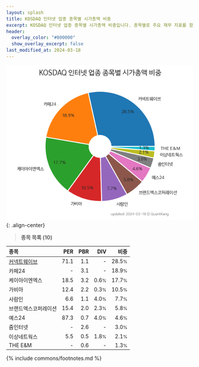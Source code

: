 ```yaml
---
layout: splash
title: KOSDAQ 인터넷 업종 종목별 시가총액 비중
excerpt: KOSDAQ 인터넷 업종 종목별 시가총액 비중입니다. 종목별로 주요 재무 지표를 함께 표시합니다.
header:
  overlay_color: "#800000"
  show_overlay_excerpt: false
last_modified_at: 2024-03-18
---
```



![KOSDAQ 인터넷 업종 종목별 시가총액 비중](/stats/sector/images/kosdaq_업종_인터넷_종목.png){: .align-center}


> **종목 목록 (10)**<a id="list"></a>

| **종목** | **PER** | **PBR** | **DIV** | **비중** |
| :------- | ------: | ------: | ------: | -------: |
| [커넥트웨이브](/119860/) | 71.1 | 1.1 | - | 28.5<small>%</small> |
| 카페24 | - | 3.1 | - | 18.9<small>%</small> |
| 케이아이엔엑스 | 18.5 | 3.2 | 0.6<small>%</small> | 17.7<small>%</small> |
| 가비아 | 12.4 | 2.2 | 0.3<small>%</small> | 10.5<small>%</small> |
| 사람인 | 6.6 | 1.1 | 4.0<small>%</small> | 7.7<small>%</small> |
| 브랜드엑스코퍼레이션 | 15.4 | 2.0 | 2.3<small>%</small> | 5.8<small>%</small> |
| 예스24 | 87.3 | 0.7 | 4.0<small>%</small> | 4.6<small>%</small> |
| 줌인터넷 | - | 2.6 | - | 3.0<small>%</small> |
| 이상네트웍스 | 5.5 | 0.5 | 1.8<small>%</small> | 2.1<small>%</small> |
| THE E&M | - | 0.6 | - | 1.3<small>%</small> |

{% include commons/footnotes.md %}